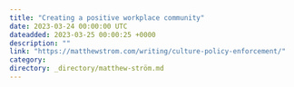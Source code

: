 ```yaml
---
title: "Creating a positive workplace community"
date: 2023-03-24 00:00:00 UTC
dateadded: 2023-03-25 00:00:25 +0000
description: ""
link: "https://matthewstrom.com/writing/culture-policy-enforcement/"
category:
directory: _directory/matthew-ström.md
---
```

